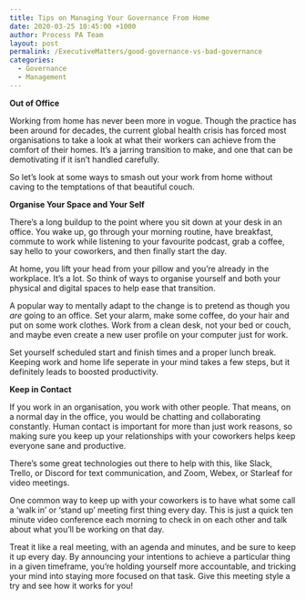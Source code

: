 ```yaml
---
title: Tips on Managing Your Governance From Home
date: 2020-03-25 10:45:00 +1000
author: Process PA Team
layout: post
permalink: /ExecutiveMatters/good-governance-vs-bad-governance
categories:
  - Governance
  - Management
---
```


**Out of Office**

Working from home has never been more in vogue. Though the practice has been around for decades, the current global health crisis has forced most organisations to take a look at what their workers can achieve from the comfort of their homes. It’s a jarring transition to make, and one that can be demotivating if it isn’t handled carefully.

So let’s look at some ways to smash out your work from home without caving to the temptations of that beautiful couch.

**Organise Your Space and Your Self**

There’s a long buildup to the point where you sit down at your desk in an office. You wake up, go through your morning routine, have breakfast, commute to work while listening to your favourite podcast, grab a coffee, say hello to your coworkers, and then finally start the day.

At home, you lift your head from your pillow and you’re already in the workplace. It’s a lot. So think of ways to organise yourself and both your physical and digital spaces to help ease that transition.

A popular way to mentally adapt to the change is to pretend as though you *are* going to an office. Set your alarm, make some coffee, do your hair and put on some work clothes. Work from a clean desk, not your bed or couch, and maybe even create a new user profile on your computer just for work.

Set yourself scheduled start and finish times and a proper lunch break. Keeping work and home life seperate in your mind takes a few steps, but it definitely leads to boosted productivity.

**Keep in Contact**

If you work in an organisation, you work with other people. That means, on a normal day in the office, you would be chatting and collaborating constantly. Human contact is important for more than just work reasons, so making sure you keep up your relationships with your coworkers helps keep everyone sane and productive.

There’s some great technologies out there to help with this, like Slack, Trello, or Discord for text communication, and Zoom, Webex, or Starleaf for video meetings.

One common way to keep up with your coworkers is to have what some call a ‘walk in’ or ‘stand up’ meeting first thing every day. This is just a quick ten minute video conference each morning to check in on each other and talk about what you’ll be working on that day.

Treat it like a real meeting, with an agenda and minutes, and be sure to keep it up every day. By announcing your intentions to achieve a particular thing in a given timeframe, you’re holding yourself more accountable, and tricking your mind into staying more focused on that task. Give this meeting style a try and see how it works for you\!